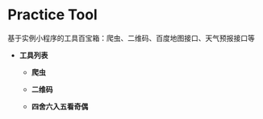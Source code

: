 # Practice Tool

基于实例小程序的工具百宝箱：爬虫、二维码、百度地图接口、天气预报接口等


* **工具列表**

    + **爬虫**
    
    +  **二维码**
    
    + **四舍六入五看奇偶**
